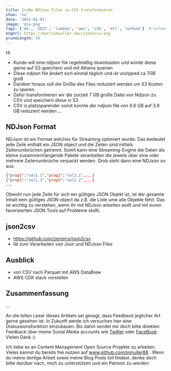 ```yaml
---
title: Große NDJson Files zu CSV transformieren
show: 'no'
date: '2022-01-01'
image: 'dia.png'
tags: ['de', '2022', 'lambda', 'aws', 'cdk', 'etl', 'nofeed']  #'nofeed'
engUrl: https://martinmueller.dev/json2csv-eng
pruneLength: 50
---
```


Hi

* Kunde will eine ndjson file regelmäßig downloaden und würde diese gerne auf S3 speichern und mit Athena querien
* Diese ndjson file ändert sich einmal täglich und ist unzipped ca 7GB groß
* Darüber hinaus soll die Größe des Files reduziert werden um S3 Kosten zu sparen.
* Dafür transformieren wir die zurzeit 7 GB große Datei von Ndjson zu CSV und speichern diese in S3
* CSV is platzsparender somit konnte der ndjson file von 6.6 GB auf 3.9 GB reduziert werden
...

## NDJson Format

NDJson ist ein Format welches für Streaming optimiert wurde. Das bedeutet jede Zeile enthält ein JSON object und die Zeilen sind mittels Zeilenumbrüchen getrennt. Somit kann eine Streaming-Engine die Daten als kleine zusammenhängende Pakete verarbeiten die jeweils über eine oder mehrere Zeilenumbrüche verpackt werden. Grob sieht dann eine NDJson so aus:

```json
{"prop1":"val1.1","prop2":"val2.1",...}
{"prop1":"val1.2","prop2":"val2.2",...}
...
```

Obwohl nun jede Zeile für sich ein gültiges JSON Objekt ist, ist der gesamte Inhalt kein gültiges JSON object da z.B. die Liste ume alle Objekte fehlt. Das ist wichtig zu verstehen, wenn ihr mit NDJson arbeiten wollt und mit euren favorisierten JSON Tools auf Probleme stoßt.

## json2csv

* https://github.com/zemirco/json2csv
* lib zum Verarbeiten von Json und NDJson Files

## Ausblick

* von CSV nach Parquet mit AWS DataBrew
* AWS CDK stack vorstellen

## Zusammenfassung

...

An die tollen Leser dieses Artikels sei gesagt, dass Feedback jeglicher Art gerne gesehen ist. In Zukunft werde ich versuchen hier eine Diskussionsfunktion einzubauen. Bis dahin sendet mir doch bitte direkten Feedback über meine Sozial Media accounts wie [Twitter](https://twitter.com/MartinMueller_) oder [FaceBook](https://www.facebook.com/martin.muller.10485). Vielen Dank :).

Ich liebe es an Content Management Open Source Projekte zu arbeiten. Vieles kannst du bereits frei nutzen auf www.github.com/mmuller88 . Wenn du meine dortige Arbeit sowie meine Blog Posts toll findest, denke doch bitte darüber nach, mich zu unterstützen und ein Patreon zu werden:

   